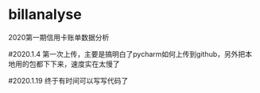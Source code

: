 # billanalyse
2020第一期信用卡账单数据分析

#2020.1.4
第一次上传，主要是搞明白了pycharm如何上传到github，另外把本地用的包都下下来，速度实在太慢了

#2020.1.19
终于有时间可以写写代码了

